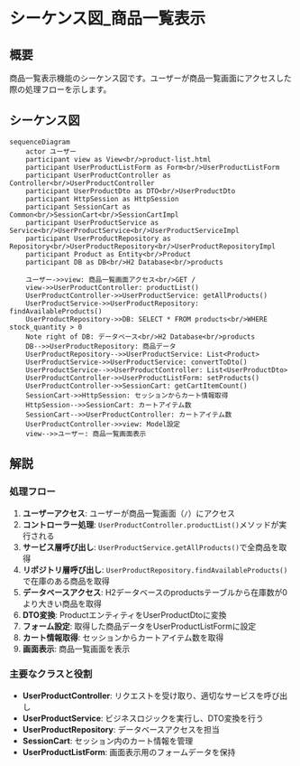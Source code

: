 # シーケンス図_商品一覧表示

## 概要
商品一覧表示機能のシーケンス図です。ユーザーが商品一覧画面にアクセスした際の処理フローを示します。

## シーケンス図

```mermaid
sequenceDiagram
    actor ユーザー
    participant view as View<br/>product-list.html
    participant UserProductListForm as Form<br/>UserProductListForm
    participant UserProductController as Controller<br/>UserProductController
    participant UserProductDto as DTO<br/>UserProductDto
    participant HttpSession as HttpSession
    participant SessionCart as Common<br/>SessionCart<br/>SessionCartImpl
    participant UserProductService as Service<br/>UserProductService<br/>UserProductServiceImpl
    participant UserProductRepository as Repository<br/>UserProductRepository<br/>UserProductRepositoryImpl
    participant Product as Entity<br/>Product
    participant DB as DB<br/>H2 Database<br/>products

    ユーザー->>view: 商品一覧画面アクセス<br/>GET /
    view->>UserProductController: productList()
    UserProductController->>UserProductService: getAllProducts()
    UserProductService->>UserProductRepository: findAvailableProducts()
    UserProductRepository->>DB: SELECT * FROM products<br/>WHERE stock_quantity > 0
    Note right of DB: データベース<br/>H2 Database<br/>products
    DB-->>UserProductRepository: 商品データ
    UserProductRepository-->>UserProductService: List<Product>
    UserProductService->>UserProductService: convertToDto()
    UserProductService-->>UserProductController: List<UserProductDto>
    UserProductController->>UserProductListForm: setProducts()
    UserProductController->>SessionCart: getCartItemCount()
    SessionCart->>HttpSession: セッションからカート情報取得
    HttpSession-->>SessionCart: カートアイテム数
    SessionCart-->>UserProductController: カートアイテム数
    UserProductController->>view: Model設定
    view-->>ユーザー: 商品一覧画面表示
```

## 解説

### 処理フロー
1. **ユーザーアクセス**: ユーザーが商品一覧画面（`/`）にアクセス
2. **コントローラー処理**: `UserProductController.productList()`メソッドが実行される
3. **サービス層呼び出し**: `UserProductService.getAllProducts()`で全商品を取得
4. **リポジトリ層呼び出し**: `UserProductRepository.findAvailableProducts()`で在庫のある商品を取得
5. **データベースアクセス**: H2データベースのproductsテーブルから在庫数が0より大きい商品を取得
6. **DTO変換**: ProductエンティティをUserProductDtoに変換
7. **フォーム設定**: 取得した商品データをUserProductListFormに設定
8. **カート情報取得**: セッションからカートアイテム数を取得
9. **画面表示**: 商品一覧画面を表示

### 主要なクラスと役割
- **UserProductController**: リクエストを受け取り、適切なサービスを呼び出し
- **UserProductService**: ビジネスロジックを実行し、DTO変換を行う
- **UserProductRepository**: データベースアクセスを担当
- **SessionCart**: セッション内のカート情報を管理
- **UserProductListForm**: 画面表示用のフォームデータを保持 